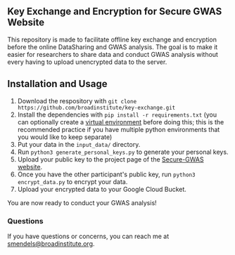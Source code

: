 ## Key Exchange and Encryption for Secure GWAS Website

This repository is made to facilitate offline key exchange and encryption before the online DataSharing and GWAS analysis. The goal is to make it easier for researchers to share data and conduct GWAS analysis without every having to upload unencrypted data to the server.

## Installation and Usage

1. Download the respository with `git clone https://github.com/broadinstitute/key-exchange.git`
2. Install the dependencies with `pip install -r requirements.txt` (you can optionally create a [virtual environment](https://docs.python.org/3/library/venv.html) before doing this; this is the recommended practice if you have multiple python environments that you would like to keep separate)
3. Put your data in the `input_data/` directory.
4. Run `python3 generate_personal_keys.py` to generate your personal keys.
5. Upload your public key to the project page of the [Secure-GWAS website](https://secure-gwas-website-bhj5a4wkqa-uc.a.run.app/index).
6. Once you have the other participant's public key, run `python3 encrypt_data.py` to encrypt your data.
7. Upload your encrypted data to your Google Cloud Bucket.

You are now ready to conduct your GWAS analysis!

### Questions

If you have questions or concerns, you can reach me at [smendels@broadinstitute.org](mailto:smendels@broadinstitute.org).
